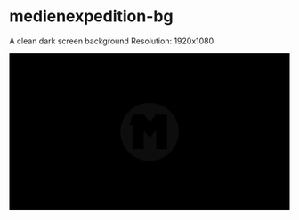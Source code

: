 # medienexpedition-bg
A clean dark screen background
Resolution: 1920x1080

<img src="https://github.com/medienexpedition/medienexpedition-bg/blob/master/medienexpedition-bg.png">
